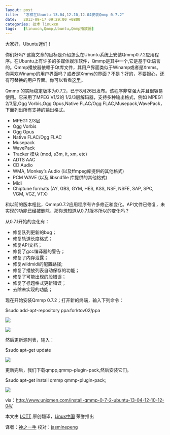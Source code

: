 ```yaml
---
layout: post
title:	"怎样在Ubuntu 13.04,12.10,12.04安装Qmmp 0.7.2"
date:	2013-09-17 09:29:00 +0800 
categories:	技术 linuxcn 
tags:	[linuxcn,Qmmp,Ubuntu,Qmmp播放器]
---
```



大家好，Ubuntu迷们！


你们好吗? 这篇文章的目标是介绍怎么在Ubuntu系统上安装Qmmp0.7.2应用程序。在Ubuntu上有许多的多媒体娱乐软件，Qmmp是其中一个,它是基于Qt语言的。Qmmp播放器依赖于Qt库文件，其用户界面类似于Winamp或者是Xmms。你喜欢Winamp的用户界面吗？或者是Xmms的界面？不是？好的，不要担心，还有可替换的用户界面。你可以看看[这里](http://qmmp.ylsoftware.com/links.php)。


Qmmp 的实际稳定版本为0.7.2，已于8月26日发布。该程序非常强大并且很容易使用。它采用了MPEG V1/2的 1/2/3层解码器，支持多种输出格式，例如 MPEG1 2/3层,Ogg Vorbis,Ogg Opus,Native FLAC/Ogg FLAC,Musepack,WavePack，下面列出所有支持的输出格式。


* MPEG1 2/3层
* Ogg Vorbis
* Ogg Opus
* Native FLAC/Ogg FLAC
* Musepack
* WavePack
* Tracker 模块 (mod, s3m, it, xm, etc)
* ADTS AAC
* CD Audio
* WMA, Monkey’s Audio (以及ffmpeg库提供的其他格式)
* PCM WAVE (以及 libsndfile 库提供的其他格式)
* Midi
* Chiptune formats (AY, GBS, GYM, HES, KSS, NSF, NSFE, SAP, SPC, VGM, VGZ, VTX)


和以前的版本相比，Qmmp0.7.2应用程序有许多修正和变化。API文件已修复，未实现的功能已经被删除，那你想知道从0.7.1版本所以的变化吗？


从0.7.1开始的变化有：


* 修复队列更新的bug；
* 修复轨道长度格式；
* 修复API文档；
* 修复了gcc编译器的警告；
* 修复了内存泄露；
* 修复wildmidi的配置路径;
* 修复了播放列表自动保存的功能；
* 修复了可能出现的段错误；
* 修复了标题格式更新错误；
* 去除未实现的功能；


现在开始安装Qmmp 0.7.2；打开新的终端，输入下列命令：


$sudo add-apt-repository ppa:forktov02/ppa


![](/Asserts/Images//attachment/album/201309/16/131758g9bbbibt9i5bn5lq.png)


![](/Asserts/Images//attachment/album/201309/16/131801j33702sy547z46vh.png)


 


然后更新源列表，输入：


$sudo apt-get update


![](/Asserts/Images//attachment/album/201309/16/131802j6hsrrk6br6fzrxk.png)


更新完后，我们下载qmpp,qmmp-plugin-pack,然后安装它们。


$sudo apt-get install qmmp qmmp-plugin-pack;


![](/Asserts/Images//attachment/album/201309/16/131804299m9ic22mnm1t25.png)


via：<http://www.unixmen.com/install-qmmp-0-7-2-ubuntu-13-04-12-10-12-04/>


本文由 [LCTT](https://github.com/LCTT/TranslateProject) 原创翻译，[Linux中国](portal.php) 荣誉推出


译者：[神之一手](space/14789) 校对：[jasminepeng](space/jasminepeng)

